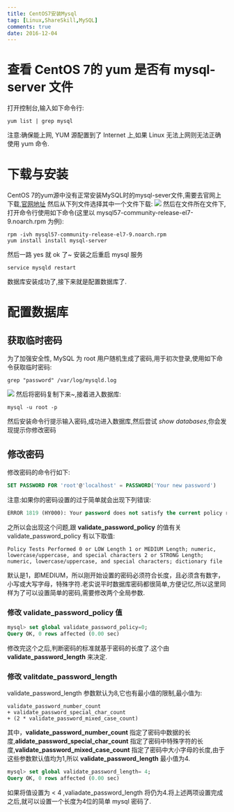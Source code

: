 ```yaml
---
title: CentOS7安装Mysql
tag: [Linux,ShareSkill,MySQL]
comments: true
date: 2016-12-04
---
```




# 查看 CentOS 7的 yum 是否有 mysql-server 文件
打开控制台,输入如下命令行:

```shell
yum list | grep mysql
```

注意:确保能上网, YUM 源配置到了 Internet 上,如果 Linux 无法上网则无法正确使用 yum 命令.

# 下载与安装
CentOS 7的yum源中没有正常安装MySQL时的mysql-sever文件,需要去官网上下载,[官网地址](http://dev.mysql.com/downloads/repo/yum/)
然后从下列文件选择其中一个文件下载:
![](http://ww3.sinaimg.cn/large/d9e82fa4jw1f8vis1jxhyj20th06z769.jpg)
然后在文件所在文件下,打开命令行使用如下命令(这里以 mysql57-community-release-el7-9.noarch.rpm 为例):

```shell
rpm -ivh mysql57-community-release-el7-9.noarch.rpm
yum install install mysql-server
```

然后一路 yes 就 ok 了~
安装之后重启 mysql 服务

```shell
service mysqld restart
```

数据库安装成功了,接下来就是配置数据库了.

# 配置数据库
## 获取临时密码
为了加强安全性, MySQL 为 root 用户随机生成了密码,用于初次登录,使用如下命令获取临时密码:

```shell
grep "password" /var/log/mysqld.log
```

![](http://ww4.sinaimg.cn/large/d9e82fa4jw1f8vjrbvjt5j20kb01q3ys.jpg)
然后将密码复制下来~,接着进入数据库:

```shell
mysql -u root -p
```

然后安装命令行提示输入密码,成功进入数据库,然后尝试 *show databases*,你会发现提示你修改密码

## 修改密码
修改密码的命令行如下:

```sql
SET PASSWORD FOR 'root'@'localhost' = PASSWORD('Your new password')
```

注意:如果你的密码设置的过于简单就会出现下列错误:

```sql
ERROR 1819 (HY000): Your password does not satisfy the current policy requirements
```

之所以会出现这个问题,跟 **validate_password_policy** 的值有关
validate_password_policy 有以下取值:

```shell
Policy Tests Performed 0 or LOW Length 1 or MEDIUM Length; numeric, lowercase/uppercase, and special characters 2 or STRONG Length; numeric, lowercase/uppercase, and special characters; dictionary file
```

默认是1，即MEDIUM，所以刚开始设置的密码必须符合长度，且必须含有数字，小写或大写字母，特殊字符.老实说平时数据库密码都很简单,方便记忆,所以这里同样为了可以设置简单的密码,需要修改两个全局参数.

### 修改 validate_password_policy 值

```sql
mysql> set global validate_password_policy=0;
Query OK, 0 rows affected (0.00 sec)
```

修改完这个之后,判断密码的标准就基于密码的长度了.这个由 **validate_password_length** 来决定.

### 修改 valitdate_password_length
validate_password_length 参数默认为8,它也有最小值的限制,最小值为:

```shell
validate_password_number_count 
+ validate_password_special_char_count 
+ (2 * validate_password_mixed_case_count)
```

其中，**validate_password_number_count** 指定了密码中数据的长度,**alidate_password_special_char_count** 指定了密码中特殊字符的长度,**validate_password_mixed_case_count** 指定了密码中大小字母的长度,由于这些参数默认值均为1,所以 **validate_password_length** 最小值为4.

```sql
mysql> set global validate_password_length= 4;
Query OK, 0 rows affected (0.00 sec)
```

如果将值设置为 < 4 ,valiadate_password_length 将仍为4.将上述两项设置完成之后,就可以设置一个长度为4位的简单 mysql 密码了.